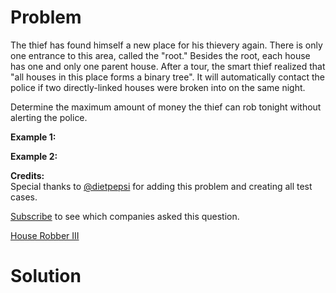 
# Problem

The thief has found himself a new place for his thievery again. There is only
one entrance to this area, called the "root." Besides the root, each house has
one and only one parent house. After a tour, the smart thief realized that
"all houses in this place forms a binary tree". It will automatically contact
the police if two directly-linked houses were broken into on the same night.

Determine the maximum amount of money the thief can rob tonight without
alerting the police.

**Example 1:**  

**Example 2:**  

**Credits:**  
Special thanks to [@dietpepsi](https://leetcode.com/discuss/user/dietpepsi)
for adding this problem and creating all test cases.

[Subscribe](/subscribe/) to see which companies asked this question.



[House Robber III](https://leetcode.com/problems/house-robber-iii)

# Solution



